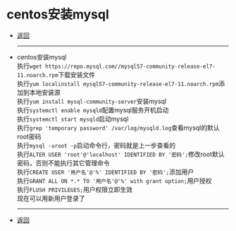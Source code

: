 # centos安装mysql

- [返回](./)
  ***
- centos安装mysql  
  执行`wget https://repo.mysql.com//mysql57-community-release-el7-11.noarch.rpm`下载安装文件  
  执行`yum localinstall mysql57-community-release-el7-11.noarch.rpm`添加到本地安装源  
  执行`yum install mysql-community-server`安装mysql  
  执行`systemctl enable mysqld`配置mysql服务开机启动  
  执行`systemctl start mysqld`启动mysql  
  执行`grep 'temporary password' /var/log/mysqld.log`查看mysql的默认root密码  
  执行`mysql -uroot -p`启动命令行，密码就是上一步查看的  
  执行`ALTER USER 'root'@'localhost' IDENTIFIED BY '密码';`修改root默认密码，否则不能执行其它管理命令  
  执行`CREATE USER '用户名'@'%' IDENTIFIED BY '密码';`添加用户  
  执行`GRANT ALL ON *.* TO '用户名'@'%' with grant option;`用户授权  
  执行`FLUSH PRIVILEGES;`用户权限立即生效  
  现在可以用新用户登录了
  ***
- [返回](./)